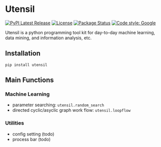 # Utensil

[![PyPI Latest Release](https://img.shields.io/pypi/v/utensil.svg)](https://pypi.org/project/utensil/)
[![License](https://img.shields.io/pypi/l/utensil.svg)](https://github.com/HYChou0515/utensil/blob/develop/LISCENCE)
[![Package Status](https://img.shields.io/pypi/status/utensil.svg)](https://pypi.org/project/utensil/)
[![Code style: Google](https://img.shields.io/badge/code--style-yapf-blue)](https://github.com/google/yapf)

Utensil is a python programming tool kit for day-to-day
machine learning, data mining, and information analysis, etc.

## Installation

``pip install utensil``

## Main Functions

### Machine Learning
* parameter searching: ``utensil.random_search``
* directed cyclic/asyclic graph work flow: ``utensil.loopflow``

### Utilities
* config setting (todo)
* process bar (todo)

